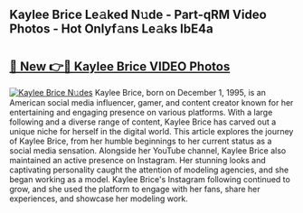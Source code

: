 ## Kaylee Brice Le𝚊ked N𝚞de - Part-qRM Video Photos - Hot Onlyf𝚊ns Le𝚊ks IbE4a

# <h2><a href="http://ab60117.deff.icu/?id=Kaylee+Brice">🔗 New 👉🔴 Kaylee Brice VIDEO Photos</a></h2>

[![Kaylee Brice N𝚞des](https://i.imgur.com/rIISA9y.gif)](http://ab60117.deff.icu/?id=Kaylee+Brice)
Kaylee Brice, born on December 1, 1995, is an American social media influencer, gamer, and content creator known for her entertaining and engaging presence on various platforms. With a large following and a diverse range of content, Kaylee Brice has carved out a unique niche for herself in the digital world. This article explores the journey of Kaylee Brice, from her humble beginnings to her current status as a social media sensation. Alongside her YouTube channel, Kaylee Brice also maintained an active presence on Instagram. Her stunning looks and captivating personality caught the attention of modeling agencies, and she began working as a model. Kaylee Brice's Instagram following continued to grow, and she used the platform to engage with her fans, share her experiences, and showcase her modeling work.
